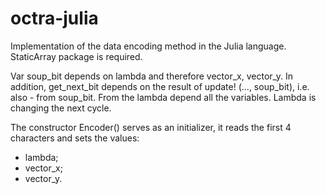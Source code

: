 # octra-julia
Implementation of the data encoding method in the Julia language. StaticArray package is required.

Var soup_bit depends on lambda and therefore vector_x, vector_y.
In addition, get_next_bit depends on the result of update! (..., soup_bit), i.e. also - from soup_bit. 
From the lambda depend all the variables. Lambda is changing the next cycle.

The constructor Encoder() serves as an initializer, it reads the first 4 characters and sets the values:
- lambda; 
- vector_x; 
- vector_y.
